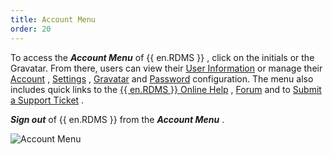 ```yaml
---
title: Account Menu
order: 20
---
```

To access the ***Account Menu*** of {{ en.RDMS }} , click on the initials or the Gravatar. From there, users can view their [User Information](/server/web-interface/account-menu/user-information/) or manage their [Account](/server/web-interface/account-menu/edit-account/) , [Settings](/server/web-interface/account-menu/settings/) , [Gravatar](/server/web-interface/account-menu/change-gravatar/) and [Password](/server/web-interface/account-menu/change-password/) configuration. The menu also includes quick links to the [{{ en.RDMS }} Online Help](/server/) , [Forum](https://forum.devolutions.net/product/server) and to [Submit a Support Ticket](/server/web-interface/account-menu/submit-support-ticket/) .  

***Sign out*** of {{ en.RDMS }} from the ***Account Menu*** .  

![Account Menu](/img/en/server/ServerOp8018.png)
